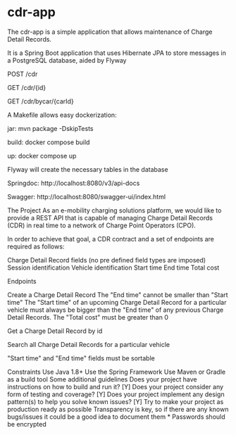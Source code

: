 # cdr-app


The cdr-app is a simple application that allows maintenance of Charge Detail Records.

It is a Spring Boot application that uses Hibernate JPA to store messages in a PostgreSQL database, aided by Flyway

POST /cdr

GET /cdr/{id}

GET /cdr/bycar/{carId}

A Makefile allows easy dockerization:

jar:
    mvn package -DskipTests

build:
    docker compose build

up:
    docker compose up

Flyway will create the necessary tables in the database

Springdoc: http://localhost:8080/v3/api-docs

Swagger: http://localhost:8080/swagger-ui/index.html

The Project
As an e-mobility charging solutions platform, we would like to provide a REST API that is capable of managing Charge Detail Records (CDR) in real time to a network of Charge Point Operators (CPO).

In order to achieve that goal, a CDR contract and a set of endpoints are required as follows:

Charge Detail Record fields (no pre defined field types are imposed)
Session identification
Vehicle identification
Start time
End time
Total cost

Endpoints

Create a Charge Detail Record
The "End time" cannot be smaller than "Start time"
The "Start time" of an upcoming Charge Detail Record for a particular vehicle must always be bigger than the "End time" of any previous Charge Detail Records.
The "Total cost" must be greater than 0

Get a Charge Detail Record by id

Search all Charge Detail Records for a particular vehicle

"Start time" and "End time" fields must be sortable

Constraints
Use Java 1.8+
Use the Spring Framework
Use Maven or Gradle as a build tool
Some additional guidelines
Does your project have instructions on how to build and run it? [Y]
Does your project consider any form of testing and coverage? [Y]
Does your project implement any design pattern(s) to help you solve known issues? [Y]
Try to make your project as production ready as possible
Transparency is key, so if there are any known bugs/issues it could be a good idea to document them
    * Passwords should be encrypted
